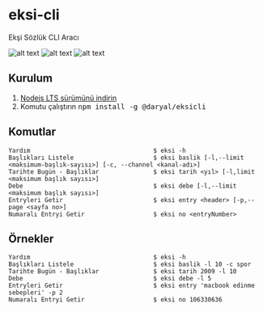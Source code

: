 # eksi-cli
Ekşi Sözlük CLI Aracı

![alt text](https://github.com/daryalmurat/eksi-cli/workflows/Node.js%20CI/badge.svg)
![alt text](https://github.com/daryalmurat/eksi-cli/workflows/Node.js%20Package/badge.svg)
![alt text](https://img.shields.io/npm/v/@daryal/eksicli)

## Kurulum

1. [Nodejs LTS sürümünü indirin](https://nodejs.org/en/download/)
2. Komutu çalıştırın <kbd>npm install -g @daryal/eksicli</kbd>

## Komutlar

	Yardım                                  $ eksi -h
	Başlıkları Listele                      $ eksi baslik [-l,--limit <maksimum-başlık-sayısı>] [-c, --channel <kanal-adı>]
	Tarihte Bugün - Başlıklar               $ eksi tarih <yıl> [-l,limit <maksimum başlık sayısı>]
	Debe                                    $ eksi debe [-l,--limit <maksimum başlık sayısı>]
	Entryleri Getir                         $ eksi entry <header> [-p,--page <sayfa no>]
	Numaralı Entryi Getir                   $ eksi no <entryNumber>

## Örnekler

	Yardım                                  $ eksi -h
	Başlıkları Listele                      $ eksi baslik -l 10 -c spor
	Tarihte Bugün - Başlıklar               $ eksi tarih 2009 -l 10
	Debe                                    $ eksi debe -l 5
	Entryleri Getir                         $ eksi entry 'macbook edinme sebepleri' -p 2
	Numaralı Entryi Getir                   $ eksi no 106330636